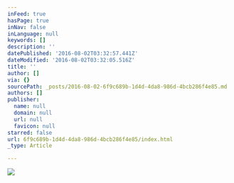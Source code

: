 ```yaml
---
inFeed: true
hasPage: true
inNav: false
inLanguage: null
keywords: []
description: ''
datePublished: '2016-08-02T03:32:57.441Z'
dateModified: '2016-08-02T03:32:05.516Z'
title: ''
author: []
via: {}
sourcePath: _posts/2016-08-02-6f9c689b-1d4d-4da8-986d-4bcb286f4e85.md
authors: []
publisher:
  name: null
  domain: null
  url: null
  favicon: null
starred: false
url: 6f9c689b-1d4d-4da8-986d-4bcb286f4e85/index.html
_type: Article

---
```

![](https://the-grid-user-content.s3-us-west-2.amazonaws.com/ccdde521-3d11-47ba-92e6-65011e40ac59.png)